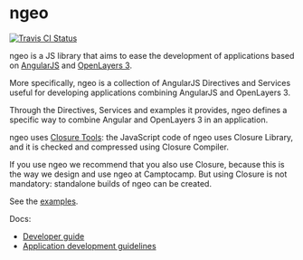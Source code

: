 # ngeo

[![Travis CI
Status](https://api.travis-ci.org/camptocamp/ngeo.svg?branch=master)](https://travis-ci.org/camptocamp/ngeo)

ngeo is a JS library that aims to ease the development of applications based on
[AngularJS](https://angularjs.org/) and [OpenLayers 3](http://openlayers.org).

More specifically, ngeo is a collection of AngularJS Directives and Services
useful for developing applications combining AngularJS and OpenLayers 3.

Through the Directives, Services and examples it provides, ngeo defines
a specific way to combine Angular and OpenLayers 3 in an application.

ngeo uses [Closure Tools](https://developers.google.com/closure/): the
JavaScript code of ngeo uses Closure Library, and it is checked and compressed
using Closure Compiler.

If you use ngeo we recommend that you also use Closure, because this is the way
we design and use ngeo at Camptocamp. But using Closure is not mandatory:
standalone builds of ngeo can be created.

See the [examples](https://camptocamp.github.io/ngeo/master).

Docs:

* [Developer guide](docs/developer-guide.md)
* [Application development guidelines](docs/guidelines.md)
